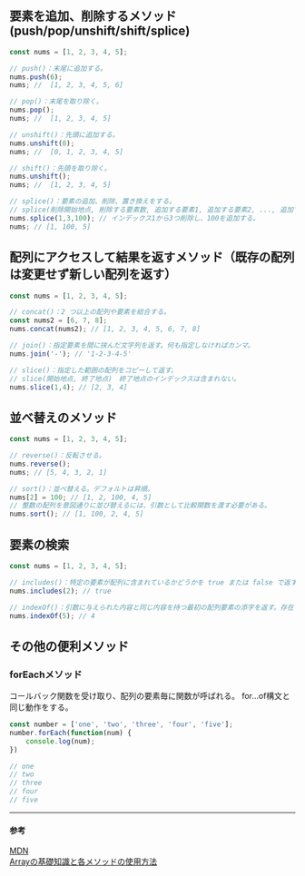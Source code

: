 ## 要素を追加、削除するメソッド(push/pop/unshift/shift/splice)
```javascript
const nums = [1, 2, 3, 4, 5];

// push()：末尾に追加する。
nums.push(6);
nums; //  [1, 2, 3, 4, 5, 6]

// pop()：末尾を取り除く。
nums.pop();
nums; //  [1, 2, 3, 4, 5]

// unshift()：先頭に追加する。
nums.unshift(0);
nums; //  [0, 1, 2, 3, 4, 5]

// shift()：先頭を取り除く。
nums.unshift();
nums; //  [1, 2, 3, 4, 5]

// splice()：要素の追加、削除、置き換えをする。
// splice(削除開始地点, 削除する要素数, 追加する要素1, 追加する要素2, ..., 追加する要素N)
nums.splice(1,3,100); // インデックス1から3つ削除し、100を追加する。
nums; // [1, 100, 5]
```

## 配列にアクセスして結果を返すメソッド（既存の配列は変更せず新しい配列を返す）
```javascript
const nums = [1, 2, 3, 4, 5];

// concat()：2 つ以上の配列や要素を結合する。
const nums2 = [6, 7, 8];
nums.concat(nums2); // [1, 2, 3, 4, 5, 6, 7, 8]

// join()：指定要素を間に挟んだ文字列を返す。何も指定しなければカンマ。
nums.join('-'); // '1-2-3-4-5'

// slice()：指定した範囲の配列をコピーして返す。
// slice(開始地点, 終了地点)　終了地点のインデックスは含まれない。
nums.slice(1,4); // [2, 3, 4]
```
## 並べ替えのメソッド
```javascript
const nums = [1, 2, 3, 4, 5];

// reverse()：反転させる。
nums.reverse();
nums; // [5, 4, 3, 2, 1]

// sort()：並べ替える。デフォルトは昇順。
nums[2] = 100; // [1, 2, 100, 4, 5]
// 整数の配列を意図通りに並び替えるには、引数として比較関数を渡す必要がある。
nums.sort(); // [1, 100, 2, 4, 5]
```

## 要素の検索
```javascript
const nums = [1, 2, 3, 4, 5];

// includes()：特定の要素が配列に含まれているかどうかを true または false で返す。
nums.includes(2); // true

// indexOf()：引数に与えられた内容と同じ内容を持つ最初の配列要素の添字を返す。存在しない場合は -1 を返す。
nums.indexOf(5); // 4
```
## その他の便利メソッド
### forEachメソッド
コールバック関数を受け取り、配列の要素毎に関数が呼ばれる。
for...of構文と同じ動作をする。  
```javascript
const number = ['one', 'two', 'three', 'four', 'five'];
number.forEach(function(num) {
    console.log(num);
})

// one
// two
// three
// four
// five
```


---
#### 参考
[MDN](https://developer.mozilla.org/ja/docs/Web/JavaScript/Reference/Global_Objects/Array/indexOf)  
[Arrayの基礎知識と各メソッドの使用方法](https://qiita.com/sh19910711/items/3c0776fd8cc1797f955d)


